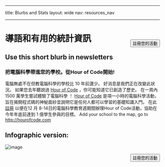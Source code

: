 * * *

title: Blurbs and Stats layout: wide nav: resources_nav

* * *

[<button style="float: right; margin-top: 50px">註冊您的活動</button>](/#join)

# 導語和有用的統計資訊

## Use this short blurb in newsletters

### 把電腦科學帶進您的學校。從Hour of Code開始!

電腦無處不在但教電腦科學的學校比 10 年前還少。 好消息是我們正在改變此狀況。 如果您去年聽說過 [ Hour of Code](<%= hoc_uri('/') %>) ，你可能知道它已創造了歷史。 在一周內 1500 萬學生嘗試體驗了電腦科學 ！ [ Hour of Code](<%= hoc_uri('/') %>) 是項一小時的電腦科學活動，旨在揭開程式碼的神秘面紗並說明它是任何人都可以學習的基礎知識入門。 在此[ 註冊](<%= hoc_uri('/') %>) 以便在12 月 8-14日的電腦科學教育週期間辦理Hour of Code活動，協助在今年年底前達到 1 億學生參與的目標。 Add your school to the map, go to <http://hourofcode.com>

## Infographic version:

![image](http://code.org/images/fit-8000/Code.org_infographic.png)

<a style="display: block" href="/#join"><button style="float: right;">註冊您的活動</button></a>